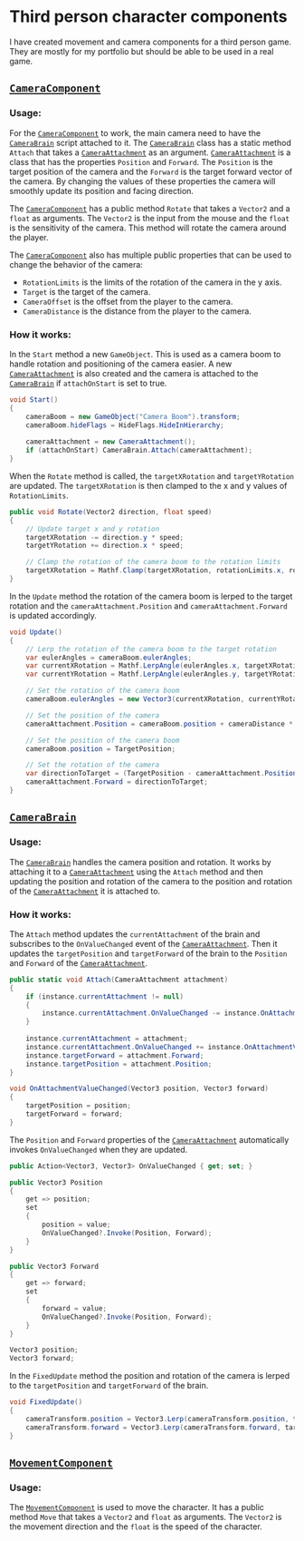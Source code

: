 # Third person character components
I have created movement and camera components for a third person game.
They are mostly for my portfolio but should be able to be used in a real game. 

## [`CameraComponent`](Runtime/CameraComponent.cs)
### Usage:
For the [`CameraComponent`](Runtime/CameraComponent.cs) to work, the main camera need to have the [`CameraBrain`](Runtime/CameraBrain.cs) script attached to it.
The [`CameraBrain`](Runtime/CameraBrain.cs) class has a static method `Attach` that takes a [`CameraAttachment`](Runtime/CameraAttachment.cs) as an argument.
[`CameraAttachment`](Runtime/CameraAttachment.cs) is a class that has the properties `Position` and `Forward`.
The `Position` is the target position of the camera and the `Forward` is the target forward vector of the camera.
By changing the values of these properties the camera will smoothly update its position and facing direction.

The [`CameraComponent`](Runtime/CameraComponent.cs) has a public method `Rotate` that takes a `Vector2` and a `float` as arguments.
The `Vector2` is the input from the mouse and the `float` is the sensitivity of the camera.
This method will rotate the camera around the player.

The [`CameraComponent`](Runtime/CameraComponent.cs) also has multiple public properties that can be used to change the behavior of the camera:
- `RotationLimits` is the limits of the rotation of the camera in the y axis.
- `Target` is the target of the camera.
- `CameraOffset` is the offset from the player to the camera.
- `CameraDistance` is the distance from the player to the camera.

### How it works:
In the `Start` method a new `GameObject`. This is used as a camera boom to handle rotation and positioning of the camera easier.
A new [`CameraAttachment`](Runtime/CameraAttachment.cs) is also created and the camera is attached to the [`CameraBrain`](Runtime/CameraBrain.cs) if `attachOnStart` is set to true.
```csharp
void Start()
{
    cameraBoom = new GameObject("Camera Boom").transform;
    cameraBoom.hideFlags = HideFlags.HideInHierarchy;
    
    cameraAttachment = new CameraAttachment();
    if (attachOnStart) CameraBrain.Attach(cameraAttachment);
}
```

When the `Rotate` method is called, the `targetXRotation` and `targetYRotation` are updated.
The `targetXRotation` is then clamped to the x and y values of `RotationLimits`.
```csharp
public void Rotate(Vector2 direction, float speed)
{
    // Update target x and y rotation
    targetXRotation -= direction.y * speed;
    targetYRotation += direction.x * speed;

    // Clamp the rotation of the camera boom to the rotation limits
    targetXRotation = Mathf.Clamp(targetXRotation, rotationLimits.x, rotationLimits.y);
}
```

In the `Update` method the rotation of the camera boom is lerped to the target rotation and the `cameraAttachment.Position` and `cameraAttachment.Forward` is updated accordingly.
```csharp
void Update()
{
    // Lerp the rotation of the camera boom to the target rotation
    var eulerAngles = cameraBoom.eulerAngles;
    var currentXRotation = Mathf.LerpAngle(eulerAngles.x, targetXRotation, cameraSmoothing * Time.deltaTime);
    var currentYRotation = Mathf.LerpAngle(eulerAngles.y, targetYRotation, cameraSmoothing * Time.deltaTime);

    // Set the rotation of the camera boom
    cameraBoom.eulerAngles = new Vector3(currentXRotation, currentYRotation, 0);

    // Set the position of the camera
    cameraAttachment.Position = cameraBoom.position + cameraDistance * -cameraBoom.forward;

    // Set the position of the camera boom
    cameraBoom.position = TargetPosition;

    // Set the rotation of the camera
    var directionToTarget = (TargetPosition - cameraAttachment.Position).normalized;
    cameraAttachment.Forward = directionToTarget;
}
```

## [`CameraBrain`](Runtime/CameraBrain.cs)
### Usage:
The [`CameraBrain`](Runtime/CameraBrain.cs) handles the camera position and rotation.
It works by attaching it to a [`CameraAttachment`](Runtime/CameraAttachment.cs) using the `Attach` method
and then updating the position and rotation of the camera to the position and rotation of the [`CameraAttachment`](Runtime/CameraAttachment.cs) it is attached to.

### How it works:
The `Attach` method updates the `currentAttachment` of the brain and subscribes to the `OnValueChanged` event of the [`CameraAttachment`](Runtime/CameraAttachment.cs).
Then it updates the `targetPosition` and `targetForward` of the brain to the `Position` and `Forward` of the [`CameraAttachment`](Runtime/CameraAttachment.cs).

```csharp
public static void Attach(CameraAttachment attachment)
{
    if (instance.currentAttachment != null)
    {
        instance.currentAttachment.OnValueChanged -= instance.OnAttachmentValueChanged;
    }
    
    instance.currentAttachment = attachment;
    instance.currentAttachment.OnValueChanged += instance.OnAttachmentValueChanged;
    instance.targetForward = attachment.Forward;
    instance.targetPosition = attachment.Position;
}

void OnAttachmentValueChanged(Vector3 position, Vector3 forward)
{
    targetPosition = position;
    targetForward = forward;
}
```

The `Position` and `Forward` properties of the [`CameraAttachment`](Runtime/CameraAttachment.cs) automatically invokes `OnValueChanged` when they are updated.
```csharp
public Action<Vector3, Vector3> OnValueChanged { get; set; }

public Vector3 Position
{
    get => position;
    set
    {
        position = value;
        OnValueChanged?.Invoke(Position, Forward);
    }
}

public Vector3 Forward
{
    get => forward;
    set
    {
        forward = value;
        OnValueChanged?.Invoke(Position, Forward);
    }
}

Vector3 position;
Vector3 forward;
```

In the `FixedUpdate` method the position and rotation of the camera is lerped to the `targetPosition` and `targetForward` of the brain.
```csharp
void FixedUpdate()
{
    cameraTransform.position = Vector3.Lerp(cameraTransform.position, targetPosition, Time.fixedDeltaTime * PositionSmoothTime);
    cameraTransform.forward = Vector3.Lerp(cameraTransform.forward, targetForward, Time.fixedDeltaTime * RotationSmoothTime);
}
```

## [`MovementComponent`](Runtime/MovementComponent.cs)
### Usage:
The [`MovementComponent`](Runtime/MovementComponent.cs) is used to move the character.
It has a public method `Move` that takes a `Vector2` and `float` as arguments.
The `Vector2` is the movement direction and the `float` is the speed of the character.